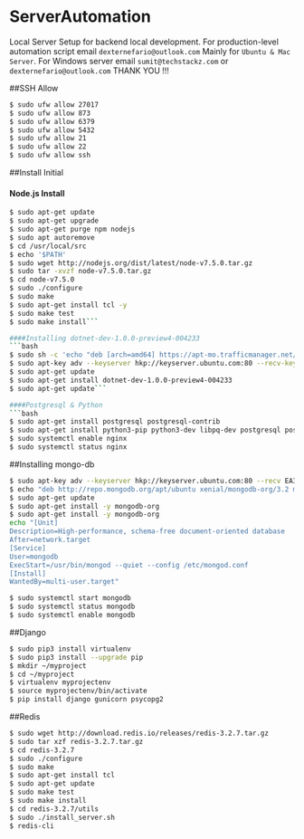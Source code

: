 # ServerAutomation
Local Server Setup for backend local development. For production-level automation script email ```dexternefario@outlook.com```
Mainly for ```Ubuntu & Mac Server```. For Windows server email ```sumit@techstackz.com``` or ```dexternefario@outlook.com```
THANK YOU !!!

##SSH Allow
```bash
$ sudo ufw allow 27017
$ sudo ufw allow 873
$ sudo ufw allow 6379
$ sudo ufw allow 5432
$ sudo ufw allow 21
$ sudo ufw allow 22
$ sudo ufw allow ssh
```

##Install Initial 
#### Node.js Install
```bash
$ sudo apt-get update
$ sudo apt-get upgrade 
$ sudo apt-get purge npm nodejs
$ sudo apt autoremove
$ cd /usr/local/src
$ echo '$PATH'
$ sudo wget http://nodejs.org/dist/latest/node-v7.5.0.tar.gz
$ sudo tar -xvzf node-v7.5.0.tar.gz
$ cd node-v7.5.0
$ sudo ./configure
$ sudo make
$ sudo apt-get install tcl -y
$ sudo make test
$ sudo make install```

####Installing dotnet-dev-1.0.0-preview4-004233
```bash
$ sudo sh -c 'echo "deb [arch=amd64] https://apt-mo.trafficmanager.net/repos/dotnet-release/ xenial main" > /etc/apt/sources.list.d/dotnetdev.list'
$ sudo apt-key adv --keyserver hkp://keyserver.ubuntu.com:80 --recv-keys 417A0893
$ sudo apt-get update
$ sudo apt-get install dotnet-dev-1.0.0-preview4-004233
$ sudo apt-get update```

####Postgresql & Python
```bash
$ sudo apt-get install postgresql postgresql-contrib
$ sudo apt-get install python3-pip python3-dev libpq-dev postgresql postgresql-contrib nginx
$ sudo systemctl enable nginx
$ sudo systemctl status nginx
```
##Installing mongo-db
```bash
$ sudo apt-key adv --keyserver hkp://keyserver.ubuntu.com:80 --recv EA312927
$ echo "deb http://repo.mongodb.org/apt/ubuntu xenial/mongodb-org/3.2 multiverse" | sudo tee /etc/apt/sources.list.d/mongodb-org-3.2.list
$ sudo apt-get update
$ sudo apt-get install -y mongodb-org
$ sudo apt-get install -y mongodb-org
echo "[Unit]
Description=High-performance, schema-free document-oriented database
After=network.target
[Service]
User=mongodb
ExecStart=/usr/bin/mongod --quiet --config /etc/mongod.conf
[Install]
WantedBy=multi-user.target"

$ sudo systemctl start mongodb
$ sudo systemctl status mongodb
$ sudo systemctl enable mongodb
```
##Django
```bash
$ sudo pip3 install virtualenv
$ sudo pip3 install --upgrade pip
$ mkdir ~/myproject
$ cd ~/myproject
$ virtualenv myprojectenv
$ source myprojectenv/bin/activate
$ pip install django gunicorn psycopg2
```

##Redis
```bash
$ sudo wget http://download.redis.io/releases/redis-3.2.7.tar.gz
$ sudo tar xzf redis-3.2.7.tar.gz
$ cd redis-3.2.7
$ sudo ./configure
$ sudo make 
$ sudo apt-get install tcl
$ sudo apt-get update
$ sudo make test
$ sudo make install 
$ cd redis-3.2.7/utils
$ sudo ./install_server.sh 
$ redis-cli
```
